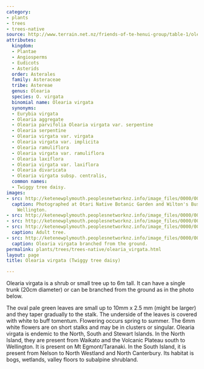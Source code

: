 ```yaml
---
category:
- plants
- trees
- trees-native
source: http://www.terrain.net.nz/friends-of-te-henui-group/table-1/olearia-virgata-twiggy-tree-daisy.html
attributes:
  kingdom:
  - Plantae
  - Angiosperms
  - Eudicots
  - Asterids
  order: Asterales
  family: Asteraceae
  tribe: Astereae
  genus: Olearia
  species: O. virgata
  binomial name: Olearia virgata
  synonyms:
  - Eurybia virgata
  - Olearia aggregate
  - Olearia parvifolia Olearia virgata var. serpentine
  - Olearia serpentine
  - Olearia virgata var. virgata
  - Olearia virgata var. implicita
  - Olearia ramuliflora
  - Olearia virgata var. ramuliflora
  - Olearia laxiflora
  - Olearia virgata var. laxiflora
  - Olearia divaricata
  - Olearia virgata subsp. centralis,
  common names:
  - Twiggy tree daisy.
images:
- src: http://ketenewplymouth.peoplesnetworknz.info/image_files/0000/0012/5803/Olearia_virgata-009.JPG
  caption: Photographed at Otari Native Botanic Garden and Wilton's Bush Reserve.
    Wellington.
- src: http://ketenewplymouth.peoplesnetworknz.info/image_files/0000/0012/5793/Olearia_virgata-005.JPG
- src: http://ketenewplymouth.peoplesnetworknz.info/image_files/0000/0012/5798/Olearia_virgata-008.JPG
- src: http://ketenewplymouth.peoplesnetworknz.info/image_files/0000/0003/5334/Olearia_virgata__1_.JPG
  caption: Adult tree.
- src: http://ketenewplymouth.peoplesnetworknz.info/image_files/0000/0003/5329/Olearia_virgata.JPG
  caption: Olearia virgata branched from the ground.
permalink: plants/trees/trees-native/olearia_virgata.html
layout: page
title: Olearia virgata (Twiggy tree daisy)

---
```

Olearia virgata is a shrub or small tree up to 6m tall. It can have a single trunk (20cm diameter) or can be branched from the ground as in the photo below. 

The oval pale green leaves are small up to 10mm x 2.5 mm (might be larger) and they taper gradually to the stalk. The underside of the leaves is covered with white to buff tomentum. 
Flowering occurs spring to summer. The 6mm white flowers are on short stalks and may be in clusters or singular. 
Olearia virgata is endemic to the North, South and Stewart Islands. In the North Island, they are present from Waikato and the Volcanic Plateau south to Wellington. It is present on Mt Egmont/Taranaki. In the South Island, it is present from Nelson to North Westland and North Canterbury. Its habitat is bogs, wetlands, valley floors to subalpine shrubland.
